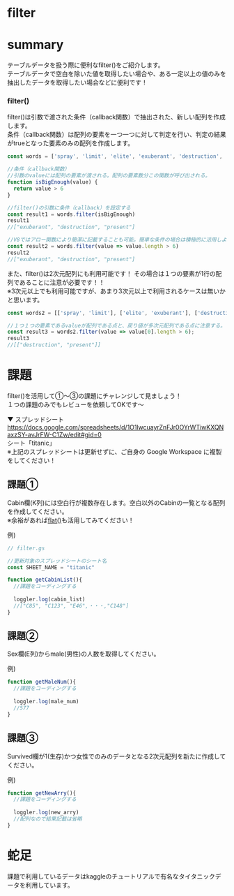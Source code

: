 # filter

# summary

テーブルデータを扱う際に便利なfilter()をご紹介します。  
テーブルデータで空白を除いた値を取得したい場合や、ある一定以上の値のみを抽出したデータを取得したい場合などに便利です！

### filter()
filter()は引数で渡された条件（callback関数）で抽出された、新しい配列を作成します。  
条件（callback関数）は配列の要素を一つ一つに対して判定を行い、判定の結果がtrueとなった要素のみの配列を作成します。

```js
const words = ['spray', 'limit', 'elite', 'exuberant', 'destruction', 'present'];

//条件（callback関数）
//引数のvalueには配列の要素が渡される。配列の要素数分この関数が呼び出される。
function isBigEnough(value) {
  return value > 6
}

//filter()の引数に条件（callback）を設定する
const result1 = words.filter(isBigEnough)
result1
//["exuberant", "destruction", "present"]

//V8ではアロー関数により簡潔に記載することも可能。簡単な条件の場合は積極的に活用しよう！
const result2 = words.filter(value => value.length > 6)
result2
//["exuberant", "destruction", "present"]
```

また、filter()は2次元配列にも利用可能です！ その場合は１つの要素が1行の配列であることに注意が必要です！！  
※3次元以上でも利用可能ですが、あまり3次元以上で利用されるケースは無いかと思います。
```js
const words2 = [['spray', 'limit'], ['elite', 'exuberant'], ['destruction', 'present']];

//１つ１つの要素であるvalueが配列である点と、戻り値が多次元配列である点に注意する。
const result3 = words2.filter(value => value[0].length > 6);
result3
//[["destruction", "present"]]
```

# 課題
filter()を活用して①〜③の課題にチャレンジして見ましょう！  
１つの課題のみでもレビューを依頼してOKです〜

▼ スプレッドシート  
https://docs.google.com/spreadsheets/d/1O1lwcuayrZnFJr0OYrWTiwKXQNaxzSY-avJrFW-C1Zw/edit#gid=0  
シート「titanic」  
※上記のスプレッドシートは更新せずに、ご自身の Google Workspace に複製をしてください！

## 課題①
Cabin欄(K列)には空白行が複数存在します。空白以外のCabinの一覧となる配列を作成してください。  
※余裕があれば[flat()](https://github.com/teamQA-github/QA-quest/tree/main/GAS/flat_indexOf)も活用してみてください！

例)
```js
// filter.gs

//更新対象のスプレッドシートのシート名
const SHEET_NAME = "titanic"

function getCabinList(){
  //課題をコーディングする
  
  loggler.log(cabin_list)
  //["C85", "C123", "E46",・・・,"C148"]
}
```

## 課題②
Sex欄(E列)からmale(男性)の人数を取得してください。

例)
```js
function getMaleNum(){
  //課題をコーディングする
  
  loggler.log(male_num)
  //577
}
```

## 課題③
Survived欄が1(生存)かつ女性でのみのデータとなる2次元配列を新たに作成してください。

例)
```js
function getNewArry(){
  //課題をコーディングする
  
  loggler.log(new_arry)
  //配列なので結果記載は省略
}
```

# 蛇足
課題で利用しているデータはkaggleのチュートリアルで有名なタイタニックデータを利用しています。
